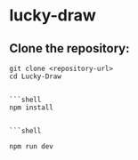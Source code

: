 # lucky-draw


## Clone the repository:

```shell
git clone <repository-url>
cd Lucky-Draw


```shell
npm install


```shell

npm run dev
